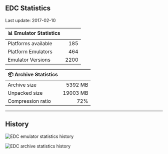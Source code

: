 ## EDC Statistics

Last update: 2017-02-10

| :bar_chart: Emulator Statistics | |
|:-----|------:|
| Platforms available | 185 |
| Platform Emulators | 464 |
| Emulator Versions  | 2200 |

| :package: Archive Statistics | |
|:-----|------:|
| Archive size | 5392 MB |
| Unpacked size | 19003 MB |
| Compression ratio | 72% |
***
## History
![](https://github.com/PhoenixInteractiveNL/emuDownloadCenter/wiki/images_statistics/edc_statistics_emulators.png "EDC emulator statistics history")

![](https://github.com/PhoenixInteractiveNL/emuDownloadCenter/wiki/images_statistics/edc_statistics_archive.png "EDC archive statistics history")
